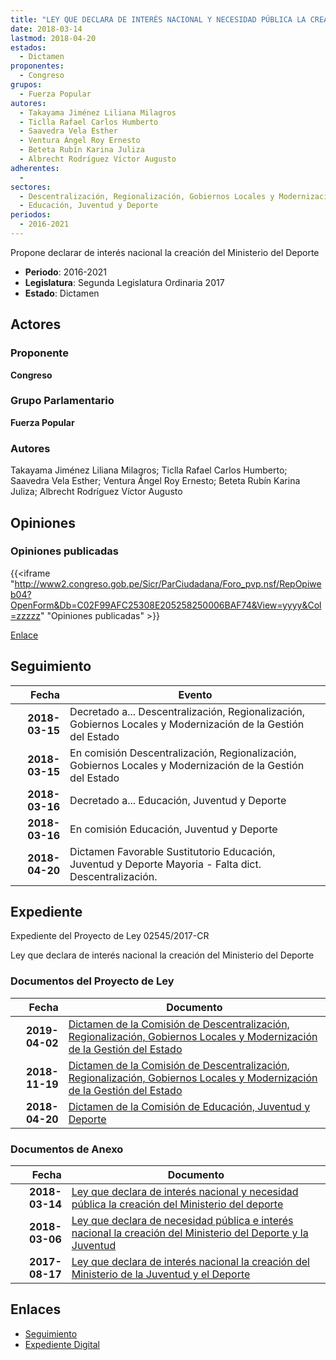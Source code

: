```yaml
---
title: "LEY QUE DECLARA DE INTERÉS NACIONAL Y NECESIDAD PÚBLICA LA CREACIÓN DEL MINISTERIO DEL DEPORTE"
date: 2018-03-14
lastmod: 2018-04-20
estados: 
  - Dictamen
proponentes: 
  - Congreso
grupos: 
  - Fuerza Popular
autores: 
  - Takayama Jiménez Liliana Milagros
  - Ticlla Rafael Carlos Humberto
  - Saavedra Vela Esther
  - Ventura Ángel Roy Ernesto
  - Beteta Rubín Karina Juliza
  - Albrecht Rodríguez Víctor Augusto
adherentes: 
  - 
sectores: 
  - Descentralización, Regionalización, Gobiernos Locales y Modernización de la Gestión del Estado
  - Educación, Juventud y Deporte
periodos: 
  - 2016-2021
---
```


Propone declarar de interés nacional la creación del Ministerio del Deporte

- **Periodo**: 2016-2021
- **Legislatura**: Segunda Legislatura Ordinaria 2017
- **Estado**: Dictamen

## Actores

### Proponente

**Congreso**

### Grupo Parlamentario

**Fuerza Popular**

### Autores

Takayama Jiménez Liliana Milagros; Ticlla Rafael Carlos Humberto; Saavedra Vela Esther; Ventura Ángel Roy Ernesto; Beteta Rubín Karina Juliza; Albrecht Rodríguez Víctor Augusto


## Opiniones

### Opiniones publicadas

{{<iframe "http://www2.congreso.gob.pe/Sicr/ParCiudadana/Foro_pvp.nsf/RepOpiweb04?OpenForm&Db=C02F99AFC25308E205258250006BAF74&View=yyyy&Col=zzzzz" "Opiniones publicadas" >}}

[Enlace](http://www2.congreso.gob.pe/Sicr/ParCiudadana/Foro_pvp.nsf/RepOpiweb04?OpenForm&Db=C02F99AFC25308E205258250006BAF74&View=yyyy&Col=zzzzz)

## Seguimiento

| Fecha | Evento |
|------:|--------|
| **2018-03-15** | Decretado a... Descentralización, Regionalización, Gobiernos Locales y Modernización de la Gestión del Estado|
| **2018-03-15** | En comisión Descentralización, Regionalización, Gobiernos Locales y Modernización de la Gestión del Estado|
| **2018-03-16** | Decretado a... Educación, Juventud y Deporte|
| **2018-03-16** | En comisión Educación, Juventud y Deporte|
| **2018-04-20** | Dictamen Favorable Sustitutorio Educación, Juventud y Deporte Mayoria - Falta dict. Descentralización.|


## Expediente

Expediente del Proyecto de Ley 02545/2017-CR

Ley que declara de interés nacional la creación del Ministerio del Deporte


### Documentos del Proyecto de Ley

| Fecha | Documento |
|------:|--------|
| **2019-04-02** | [Dictamen de la Comisión de Descentralización, Regionalización, Gobiernos Locales y Modernización de la Gestión del Estado](http://www.leyes.congreso.gob.pe/Documentos/2016_2021/Dictamenes/Proyectos_de_Ley/02499DC08MAY20190402.pdf) |
| **2018-11-19** | [Dictamen de la Comisión de Descentralización, Regionalización, Gobiernos Locales y Modernización de la Gestión del Estado](http://www.leyes.congreso.gob.pe/Documentos/2016_2021/Dictamenes/Proyectos_de_Ley/01789DC08MAY20181119.pdf) |
| **2018-04-20** | [Dictamen de la Comisión de Educación, Juventud y Deporte](http://www.leyes.congreso.gob.pe/Documentos/2016_2021/Dictamenes/Proyectos_de_Ley/01789DC10MAY20180420.pdf) |

### Documentos de Anexo

| Fecha | Documento |
|------:|--------|
| **2018-03-14** | [Ley que declara de interés nacional y necesidad pública la creación del Ministerio del deporte](http://www.leyes.congreso.gob.pe/Documentos/2016_2021/Proyectos_de_Ley_y_de_Resoluciones_Legislativas/PL0254520180314..pdf) |
| **2018-03-06** | [Ley que declara de necesidad pública e interés nacional la creación del Ministerio del Deporte y la Juventud](http://www.leyes.congreso.gob.pe/Documentos/2016_2021/Proyectos_de_Ley_y_de_Resoluciones_Legislativas/PL0249920180306.pdf) |
| **2017-08-17** | [Ley que declara de interés nacional la creación del Ministerio de la Juventud y el Deporte](http://www.leyes.congreso.gob.pe/Documentos/2016_2021/Proyectos_de_Ley_y_de_Resoluciones_Legislativas/PL0178920170817.PDF) |

## Enlaces 

- [Seguimiento](http://www2.congreso.gob.pe/Sicr/TraDocEstProc/CLProLey2016.nsf/f7fff46988ca05b1052578e100829cc7/d871bb06ac1addb905258250006054ff?OpenDocument)
- [Expediente Digital](http://www2.congreso.gob.pe/Sicr/TraDocEstProc/CLProLey2016.nsf/f7fff46988ca05b1052578e100829cc7/d871bb06ac1addb905258250006054ff?OpenDocument&Click=05257FB7005EB655.eb71d0cf91d8294e05256cdf006b5706/$Body/0.1C6C)
